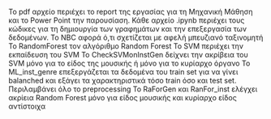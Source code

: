 To pdf αρχείο περιέχει το report της εργασίας για τη Μηχανική Μάθηση και το Power Point την παρουσίαση. Κάθε αρχείο .ipynb περιέχει τους κώδικες για τη δημιουργία των γραφημάτων και την επεξεργασία των δεδομένων. 
Το NBC αφορά ό,τι σχετίζεται με αφελή μπευζιανό ταξινομητή
Το RandomForest τον αλγόριθμο Random Forest
Το SVM περιέχει την εκπαίδευση του SVM
Το CheckSVMonInstGen δείχνει την ακρίβεια του SVM μόνο για το είδος της μουσικής ή μόνο για το κυρίαρχο όργανο
To ML_inst_genre επεξεργάζεται τα δεδομένα του train set για να γίνει balanched και εξάγει τα χαρακτηριστικά τόσο train όσο και test set. Περιλαμβάνει όλο το preprocessing
To RaForGen και RanFor_inst ελέγχει ακρίεια Random Forest μόνο για είδος μουσικής και κυρίαρχο είδος αντίστοιχα
